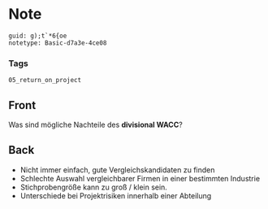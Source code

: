 # Note
```
guid: g);t`*6{oe
notetype: Basic-d7a3e-4ce08
```

### Tags
```
05_return_on_project
```

## Front
<p>Was sind mögliche Nachteile des <b>divisional WACC</b>?

## Back
<div>
  <div>
    <ul>
      <li>Nicht immer einfach, gute Vergleichskandidaten zu finden
      <li>Schlechte Auswahl vergleichbarer Firmen in einer
      bestimmten Industrie
      <li>Stichprobengröße kann zu groß / klein sein.
      <li>Unterschiede bei Projektrisiken innerhalb einer Abteilung
    </ul>
  </div>
</div>
